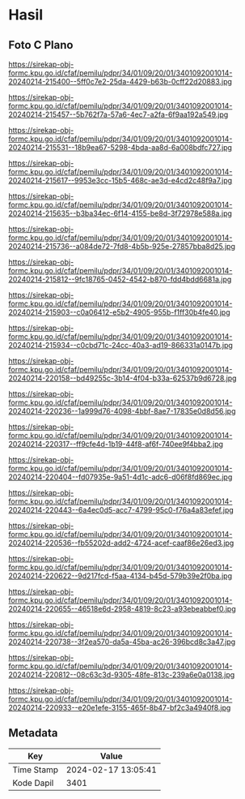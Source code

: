 # Hasil

## Foto C Plano

https://sirekap-obj-formc.kpu.go.id/cfaf/pemilu/pdpr/34/01/09/20/01/3401092001014-20240214-215400--5ff0c7e2-25da-4429-b63b-0cff22d20883.jpg

https://sirekap-obj-formc.kpu.go.id/cfaf/pemilu/pdpr/34/01/09/20/01/3401092001014-20240214-215457--5b762f7a-57a6-4ec7-a2fa-6f9aa192a549.jpg

https://sirekap-obj-formc.kpu.go.id/cfaf/pemilu/pdpr/34/01/09/20/01/3401092001014-20240214-215531--18b9ea67-5298-4bda-aa8d-6a008bdfc727.jpg

https://sirekap-obj-formc.kpu.go.id/cfaf/pemilu/pdpr/34/01/09/20/01/3401092001014-20240214-215617--9953e3cc-15b5-468c-ae3d-e4cd2c48f9a7.jpg

https://sirekap-obj-formc.kpu.go.id/cfaf/pemilu/pdpr/34/01/09/20/01/3401092001014-20240214-215635--b3ba34ec-6f14-4155-be8d-3f72978e588a.jpg

https://sirekap-obj-formc.kpu.go.id/cfaf/pemilu/pdpr/34/01/09/20/01/3401092001014-20240214-215736--a084de72-7fd8-4b5b-925e-27857bba8d25.jpg

https://sirekap-obj-formc.kpu.go.id/cfaf/pemilu/pdpr/34/01/09/20/01/3401092001014-20240214-215812--9fc18765-0452-4542-b870-fdd4bdd6681a.jpg

https://sirekap-obj-formc.kpu.go.id/cfaf/pemilu/pdpr/34/01/09/20/01/3401092001014-20240214-215903--c0a06412-e5b2-4905-955b-f1ff30b4fe40.jpg

https://sirekap-obj-formc.kpu.go.id/cfaf/pemilu/pdpr/34/01/09/20/01/3401092001014-20240214-215934--c0cbd71c-24cc-40a3-ad19-866331a0147b.jpg

https://sirekap-obj-formc.kpu.go.id/cfaf/pemilu/pdpr/34/01/09/20/01/3401092001014-20240214-220158--bd49255c-3b14-4f04-b33a-62537b9d6728.jpg

https://sirekap-obj-formc.kpu.go.id/cfaf/pemilu/pdpr/34/01/09/20/01/3401092001014-20240214-220236--1a999d76-4098-4bbf-8ae7-17835e0d8d56.jpg

https://sirekap-obj-formc.kpu.go.id/cfaf/pemilu/pdpr/34/01/09/20/01/3401092001014-20240214-220317--ff9cfe4d-1b19-44f8-af6f-740ee9f4bba2.jpg

https://sirekap-obj-formc.kpu.go.id/cfaf/pemilu/pdpr/34/01/09/20/01/3401092001014-20240214-220404--fd07935e-9a51-4d1c-adc6-d06f8fd869ec.jpg

https://sirekap-obj-formc.kpu.go.id/cfaf/pemilu/pdpr/34/01/09/20/01/3401092001014-20240214-220443--6a4ec0d5-acc7-4799-95c0-f76a4a83efef.jpg

https://sirekap-obj-formc.kpu.go.id/cfaf/pemilu/pdpr/34/01/09/20/01/3401092001014-20240214-220536--fb55202d-add2-4724-acef-caaf86e26ed3.jpg

https://sirekap-obj-formc.kpu.go.id/cfaf/pemilu/pdpr/34/01/09/20/01/3401092001014-20240214-220622--9d217fcd-f5aa-4134-b45d-579b39e2f0ba.jpg

https://sirekap-obj-formc.kpu.go.id/cfaf/pemilu/pdpr/34/01/09/20/01/3401092001014-20240214-220655--46518e6d-2958-4819-8c23-a93ebeabbef0.jpg

https://sirekap-obj-formc.kpu.go.id/cfaf/pemilu/pdpr/34/01/09/20/01/3401092001014-20240214-220738--3f2ea570-da5a-45ba-ac26-396bcd8c3a47.jpg

https://sirekap-obj-formc.kpu.go.id/cfaf/pemilu/pdpr/34/01/09/20/01/3401092001014-20240214-220812--08c63c3d-9305-48fe-813c-239a6e0a0138.jpg

https://sirekap-obj-formc.kpu.go.id/cfaf/pemilu/pdpr/34/01/09/20/01/3401092001014-20240214-220933--e20e1efe-3155-465f-8b47-bf2c3a4940f8.jpg


## Metadata

| Key        | Value               |
| ---------- | ------------------- |
| Time Stamp | 2024-02-17 13:05:41 |
| Kode Dapil | 3401                |



